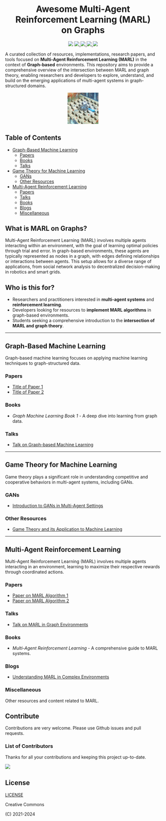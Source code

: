 
<h1 align="center"> 
  Awesome Multi-Agent Reinforcement Learning (MARL) 
  <br>on Graphs 
 </h1>

<p align="center">
  <img src="https://awesome.re/badge.svg">
  <a href="https://github.com/clandolt/awesome-marl-on-graphs">
    <img src="https://img.shields.io/badge/Awesome-AwesomeMARLonGraphs-orange">
  </a>
  <a href="https://github.com/clandolt/awesome-marl-on-graphs/stargazers">
    <img src="https://img.shields.io/github/stars/clandolt/awesome-marl-on-graphs">
  </a>
  <a href="https://github.com/clandolt/awesome-marl-on-graphs/network/members">
    <img src="https://img.shields.io/github/forks/clandolt/awesome-marl-on-graphs">
  </a>
  <a href="https://github.com/clandolt/awesome-marl-on-graphs">
    <img src="https://img.shields.io/github/issues/clandolt/awesome-marl-on-graphs">
  </a>
</p>


A curated collection of resources, implementations, research papers, and tools focused on **Multi-Agent Reinforcement Learning (MARL)** in the context of **Graph-based** environments. This repository aims to provide a comprehensive overview of the intersection between MARL and graph theory, enabling researchers and developers to explore, understand, and build on the emerging applications of multi-agent systems in graph-structured domains.

<p align="center">
<img src="img/marl_on_graphs.webp" width="20%", height="20%">
</p>

## Table of Contents

- [Graph-Based Machine Learning](#-graph-based-machine-learning)
  - [Papers](#papers)
  - [Books](#books)
  - [Talks](#talks)
- [Game Theory for Machine Learning](#game-theory-for-machine-learning)
  - [GANs](#gans)
  - [Other Resources](#other-resources)
- [Multi-Agent Reinforcement Learning](#multi-agent-reinforcement-learning)
  - [Papers](#papers)
  - [Talks](#talks)
  - [Books](#books)
  - [Blogs](#blogs)
  - [Miscellaneous](#miscellaneous)

## What is MARL on Graphs?

Multi-Agent Reinforcement Learning (MARL) involves multiple agents interacting within an environment, with the goal of learning optimal policies through trial and error. In graph-based environments, these agents are typically represented as nodes in a graph, with edges defining relationships or interactions between agents. This setup allows for a diverse range of applications, from social network analysis to decentralized decision-making in robotics and smart grids.

## Who is this for?

- Researchers and practitioners interested in **multi-agent systems** and **reinforcement learning**.
- Developers looking for resources to **implement MARL algorithms** in graph-based environments.
- Students seeking a comprehensive introduction to the **intersection of MARL and graph theory**.

---

## Graph-Based Machine Learning

Graph-based machine learning focuses on applying machine learning techniques to graph-structured data.

### Papers
- [Title of Paper 1](#)
- [Title of Paper 2](#)

### Books
- *Graph Machine Learning Book 1* - A deep dive into learning from graph data.

### Talks
- [Talk on Graph-based Machine Learning](#)

---

## Game Theory for Machine Learning

Game theory plays a significant role in understanding competitive and cooperative behaviors in multi-agent systems, including GANs.

### GANs
- [Introduction to GANs in Multi-Agent Settings](#)

### Other Resources
- [Game Theory and its Application to Machine Learning](#)

---

## Multi-Agent Reinforcement Learning

Multi-Agent Reinforcement Learning (MARL) involves multiple agents interacting in an environment, learning to maximize their respective rewards through coordinated actions.

### Papers
- [Paper on MARL Algorithm 1](#)
- [Paper on MARL Algorithm 2](#)

### Talks
- [Talk on MARL in Graph Environments](#)

### Books
- *Multi-Agent Reinforcement Learning* - A comprehensive guide to MARL systems.

### Blogs
- [Understanding MARL in Complex Environments](#)

### Miscellaneous
Other resources and content related to MARL.


## Contribute

Contributions are very welcome. Please use Github issues and pull requests.

### List of Contributors

Thanks for all your contributions and keeping this project up-to-date.

<a href="https://github.com/clandolt/awesome-marl-on-graphs/graphs/contributors">
  <img src="https://contrib.rocks/image?repo=clandolt/awesome-marl-on-graphs" />
</a>

## License

[LICENSE](LICENSE)

Creative Commons

(C) 2021-2024
